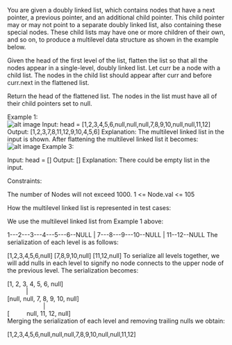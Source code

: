 You are given a doubly linked list, which contains nodes that have a next pointer, a previous pointer, and an additional child pointer. This child pointer may or may not point to a separate doubly linked list, also containing these special nodes. These child lists may have one or more children of their own, and so on, to produce a multilevel data structure as shown in the example below.

Given the head of the first level of the list, flatten the list so that all the nodes appear in a single-level, doubly linked list. Let curr be a node with a child list. The nodes in the child list should appear after curr and before curr.next in the flattened list.

Return the head of the flattened list. The nodes in the list must have all of their child pointers set to null.

 

Example 1:</br>
![alt image](https://assets.leetcode.com/uploads/2021/11/09/flatten11.jpg)
Input: head = [1,2,3,4,5,6,null,null,null,7,8,9,10,null,null,11,12]
Output: [1,2,3,7,8,11,12,9,10,4,5,6]
Explanation: The multilevel linked list in the input is shown.
After flattening the multilevel linked list it becomes:</br>
![alt image](https://assets.leetcode.com/uploads/2021/11/09/flatten12.jpg)
Example 3:

Input: head = []
Output: []
Explanation: There could be empty list in the input.
 

Constraints:

The number of Nodes will not exceed 1000.
1 <= Node.val <= 105
 

How the multilevel linked list is represented in test cases:

We use the multilevel linked list from Example 1 above:

 1---2---3---4---5---6--NULL
         |
         7---8---9---10--NULL
             |
             11--12--NULL
The serialization of each level is as follows:

[1,2,3,4,5,6,null]
[7,8,9,10,null]
[11,12,null]
To serialize all levels together, we will add nulls in each level to signify no node connects to the upper node of the previous level. The serialization becomes:

[1,    2,    3, 4, 5, 6, null]</br>
&nbsp;&nbsp;&nbsp;&nbsp;&nbsp;&nbsp;&nbsp;&nbsp;&nbsp;&nbsp;&nbsp;|                </br>
[null, null, 7,    8, 9, 10, null]</br>
&nbsp;&nbsp;&nbsp;&nbsp;&nbsp;&nbsp;&nbsp;&nbsp;&nbsp;&nbsp;&nbsp;&nbsp;&nbsp;&nbsp;&nbsp;&nbsp;&nbsp;&nbsp;&nbsp;&nbsp;&nbsp;|</br>
[ &nbsp;&nbsp;&nbsp;&nbsp;&nbsp;&nbsp;&nbsp;&nbsp; null, 11, 12, null]</br>
Merging the serialization of each level and removing trailing nulls we obtain:

[1,2,3,4,5,6,null,null,null,7,8,9,10,null,null,11,12]
